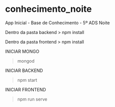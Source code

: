 # conhecimento_noite
App Inicial - Base de Conhecimento - 5º ADS Noite

Dentro da pasta backend > npm install

Dentro da pasta frontend > npm install

INICIAR MONGO
> mongod

INICIAR BACKEND
> npm start

INICIAR FRONTEND
> npm run serve
